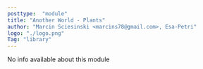 ```yaml
---
posttype:  "module"  
title: "Another World - Plants"
author: "Marcin Sciesinski <marcins78@gmail.com>, Esa-Petri"
logo: "./logo.png"
Tag: "library"
---
```

No info available about this module
